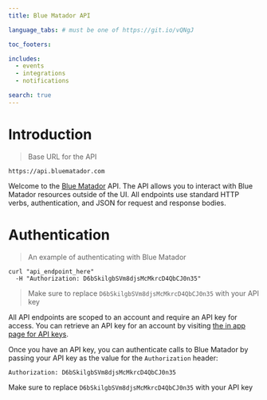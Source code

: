 ```yaml
---
title: Blue Matador API

language_tabs: # must be one of https://git.io/vQNgJ

toc_footers:

includes:
  - events
  - integrations
  - notifications

search: true
---
```


# Introduction

> Base URL for the API

```shell
https://api.bluematador.com
```

Welcome to the [Blue Matador](https://www.bluematador.com) API. The API allows you to interact with Blue Matador resources outside of the UI. All endpoints use standard HTTP verbs, authentication, and JSON for request and response bodies.

# Authentication

> An example of authenticating with Blue Matador

```shell
curl "api_endpoint_here"
  -H "Authorization: D6bSkilgbSVm8djsMcMkrcD4QbCJ0n35"
```

> Make sure to replace `D6bSkilgbSVm8djsMcMkrcD4QbCJ0n35` with your API key

All API endpoints are scoped to an account and require an API key for access. You can retrieve an API key for an account by visiting [the in app page for API keys](https://app.bluematador.com/ur/app#/account/apikeys).

Once you have an API key, you can authenticate calls to Blue Matador by passing your API key as the value for the `Authorization` header:

`Authorization: D6bSkilgbSVm8djsMcMkrcD4QbCJ0n35`

<aside class="notice">Make sure to replace <code>D6bSkilgbSVm8djsMcMkrcD4QbCJ0n35</code> with your API key</aside>
